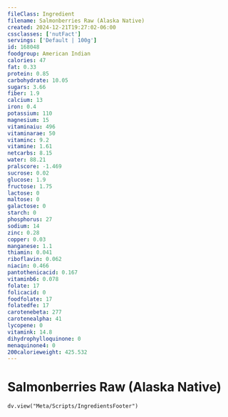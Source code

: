 ```yaml
---
fileClass: Ingredient
filename: Salmonberries Raw (Alaska Native)
created: 2024-12-21T19:27:02-06:00
cssclasses: ['nutFact']
servings: ['Default | 100g']
id: 168048
foodgroup: American Indian
calories: 47
fat: 0.33
protein: 0.85
carbohydrate: 10.05
sugars: 3.66
fiber: 1.9
calcium: 13
iron: 0.4
potassium: 110
magnesium: 15
vitaminaiu: 496
vitaminarae: 50
vitaminc: 9.2
vitamine: 1.61
netcarbs: 8.15
water: 88.21
pralscore: -1.469
sucrose: 0.02
glucose: 1.9
fructose: 1.75
lactose: 0
maltose: 0
galactose: 0
starch: 0
phosphorus: 27
sodium: 14
zinc: 0.28
copper: 0.03
manganese: 1.1
thiamin: 0.041
riboflavin: 0.062
niacin: 0.466
pantothenicacid: 0.167
vitaminb6: 0.078
folate: 17
folicacid: 0
foodfolate: 17
folatedfe: 17
carotenebeta: 277
carotenealpha: 41
lycopene: 0
vitamink: 14.8
dihydrophylloquinone: 0
menaquinone4: 0
200calorieweight: 425.532
---
```


# Salmonberries Raw (Alaska Native)

```dataviewjs
dv.view("Meta/Scripts/IngredientsFooter")
```